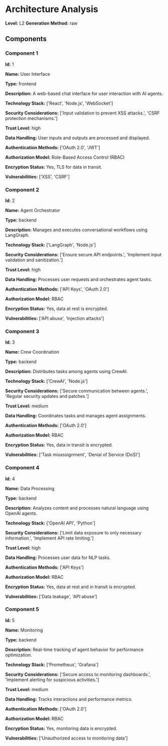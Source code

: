 # Architecture Analysis

**Level:** L2
**Generation Method:** raw

## Components

### Component 1

**Id:** 1

**Name:** User Interface

**Type:** frontend

**Description:** A web-based chat interface for user interaction with AI agents.

**Technology Stack:** ['React', 'Node.js', 'WebSocket']

**Security Considerations:** ['Input validation to prevent XSS attacks.', 'CSRF protection mechanisms.']

**Trust Level:** high

**Data Handling:** User inputs and outputs are processed and displayed.

**Authentication Methods:** ['OAuth 2.0', 'JWT']

**Authorization Model:** Role-Based Access Control (RBAC)

**Encryption Status:** Yes, TLS for data in transit.

**Vulnerabilities:** ['XSS', 'CSRF']

### Component 2

**Id:** 2

**Name:** Agent Orchestrator

**Type:** backend

**Description:** Manages and executes conversational workflows using LangGraph.

**Technology Stack:** ['LangGraph', 'Node.js']

**Security Considerations:** ['Ensure secure API endpoints.', 'Implement input validation and sanitization.']

**Trust Level:** high

**Data Handling:** Processes user requests and orchestrates agent tasks.

**Authentication Methods:** ['API Keys', 'OAuth 2.0']

**Authorization Model:** RBAC

**Encryption Status:** Yes, data at rest is encrypted.

**Vulnerabilities:** ['API abuse', 'Injection attacks']

### Component 3

**Id:** 3

**Name:** Crew Coordination

**Type:** backend

**Description:** Distributes tasks among agents using CrewAI.

**Technology Stack:** ['CrewAI', 'Node.js']

**Security Considerations:** ['Secure communication between agents.', 'Regular security updates and patches.']

**Trust Level:** medium

**Data Handling:** Coordinates tasks and manages agent assignments.

**Authentication Methods:** ['OAuth 2.0']

**Authorization Model:** RBAC

**Encryption Status:** Yes, data in transit is encrypted.

**Vulnerabilities:** ['Task misassignment', 'Denial of Service (DoS)']

### Component 4

**Id:** 4

**Name:** Data Processing

**Type:** backend

**Description:** Analyzes content and processes natural language using OpenAI agents.

**Technology Stack:** ['OpenAI API', 'Python']

**Security Considerations:** ['Limit data exposure to only necessary information.', 'Implement API rate limiting.']

**Trust Level:** high

**Data Handling:** Processes user data for NLP tasks.

**Authentication Methods:** ['API Keys']

**Authorization Model:** RBAC

**Encryption Status:** Yes, data at rest and in transit is encrypted.

**Vulnerabilities:** ['Data leakage', 'API abuse']

### Component 5

**Id:** 5

**Name:** Monitoring

**Type:** backend

**Description:** Real-time tracking of agent behavior for performance optimization.

**Technology Stack:** ['Prometheus', 'Grafana']

**Security Considerations:** ['Secure access to monitoring dashboards.', 'Implement alerting for suspicious activities.']

**Trust Level:** medium

**Data Handling:** Tracks interactions and performance metrics.

**Authentication Methods:** ['OAuth 2.0']

**Authorization Model:** RBAC

**Encryption Status:** Yes, monitoring data is encrypted.

**Vulnerabilities:** ['Unauthorized access to monitoring data']

